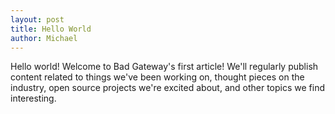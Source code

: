 ```yaml
---
layout: post
title: Hello World
author: Michael
---
```


Hello world! Welcome to Bad Gateway's first article! We'll regularly publish content related
to things we've been working on, thought pieces on the industry, open source projects we're
excited about, and other topics we find interesting.
